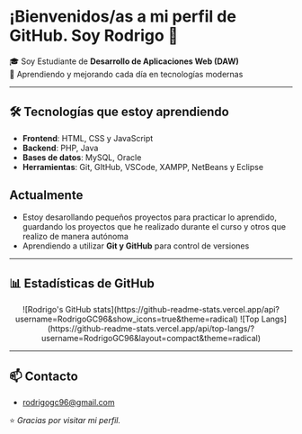 # ¡Bienvenidos/as a mi perfil de GitHub. Soy Rodrigo 👋

🎓 Soy Estudiante de **Desarrollo de Aplicaciones Web (DAW)**   
🚀 Aprendiendo y mejorando cada día en tecnologías modernas

---

## 🛠️ Tecnologías que estoy aprendiendo
- **Frontend**: HTML, CSS y JavaScript
- **Backend**: PHP, Java
- **Bases de datos**: MySQL, Oracle
- **Herramientas**: Git, GItHub, VSCode, XAMPP, NetBeans y Eclipse

## Actualmente

- Estoy desarollando pequeños proyectos para practicar lo aprendido, guardando los proyectos que he realizado durante el curso y otros que realizo de manera autónoma
- Aprendiendo a utilizar **Git y GitHub** para control de versiones

---

## 📊 Estadísticas de GitHub

<div align="center">
  ![Rodrigo's GitHub stats](https://github-readme-stats.vercel.app/api?username=RodrigoGC96&show_icons=true&theme=radical)
  ![Top Langs](https://github-readme-stats.vercel.app/api/top-langs/?username=RodrigoGC96&layout=compact&theme=radical)
</div>

---

## 📫 Contacto

- rodrigogc96@gmail.com

⭐️ *Gracias por visitar mi perfil.*

<!--
**RodrigoGC96/RodrigoGC96** is a ✨ _special_ ✨ repository because its `README.md` (this file) appears on your GitHub profile.

Here are some ideas to get you started:

- 🔭 I’m currently working on ...
- 🌱 I’m currently learning ...
- 👯 I’m looking to collaborate on ...
- 🤔 I’m looking for help with ...
- 💬 Ask me about ...
- 📫 How to reach me: ...
- 😄 Pronouns: ...
- ⚡ Fun fact: ...
-->
